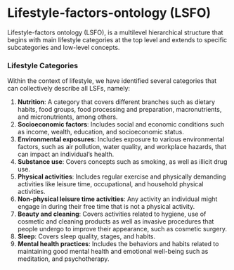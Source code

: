 # Lifestyle-factors-ontology (LSFO)
Lifestyle-factors ontology (LSFO), is a multilevel hierarchical structure that begins with main lifestyle categories at the top level and extends to specific subcategories and low-level concepts. 

### Lifestyle Categories

Within the context of lifestyle, we have identified several categories that can collectively describe all LSFs, namely:

1. **Nutrition**: A category that covers different branches such as dietary habits, food groups, food processing and preparation, macronutrients, and micronutrients, among others.
2. **Socioeconomic factors**: Includes social and economic conditions such as income, wealth, education, and socioeconomic status.
3. **Environmental exposures**: Includes exposure to various environmental factors, such as air pollution, water quality, and workplace hazards, that can impact an individual’s health.
4. **Substance use**: Covers concepts such as smoking, as well as illicit drug use.
5. **Physical activities**: Includes regular exercise and physically demanding activities like leisure time, occupational, and household physical activities.
6. **Non-physical leisure time activities**: Any activity an individual might engage in during their free time that is not a physical activity.
7. **Beauty and cleaning**: Covers activities related to hygiene, use of cosmetic and cleaning products as well as invasive procedures that people undergo to improve their appearance, such as cosmetic surgery.
8. **Sleep**: Covers sleep quality, stages, and habits.
9. **Mental health practices**: Includes the behaviors and habits related to maintaining good mental health and emotional well-being such as meditation, and psychotherapy.
